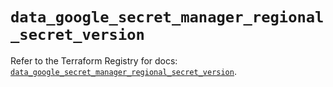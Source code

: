 # `data_google_secret_manager_regional_secret_version`

Refer to the Terraform Registry for docs: [`data_google_secret_manager_regional_secret_version`](https://registry.terraform.io/providers/hashicorp/google/6.11.2/docs/data-sources/secret_manager_regional_secret_version).
